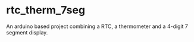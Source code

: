 # rtc_therm_7seg
An arduino based project combining a RTC, a thermometer and a 4-digit 7 segment display.
